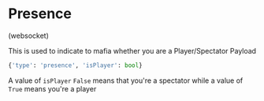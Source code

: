 # Presence
(websocket)

This is used to indicate to mafia whether you are a Player/Spectator
Payload
```python
{'type': 'presence', 'isPlayer': bool}
```
A value of `isPlayer` `False` means that you're a spectator
while a value of `True` means you're a player